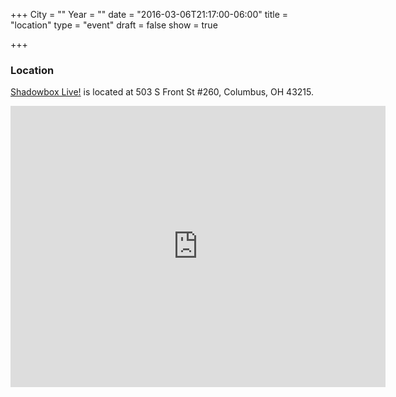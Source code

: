 +++
City = ""
Year = ""
date = "2016-03-06T21:17:00-06:00"
title = "location"
type = "event"
draft = false
show = true

+++
<h3>Location</h3>

<a href="http://www.shadowboxlive.org/">Shadowbox Live!</a> is located at 503 S Front St #260, Columbus, OH 43215.

<div>
<iframe width="600" height="450" frameborder="0" style="border:0" src="https://www.google.com/maps/embed/v1/search?q=Shadowbox%20Live%2C%20South%20Front%20Street%2C%20Columbus%2C%20OH%2C%20United%20States&key=AIzaSyDQBXbzOAKNQe5hzhy2E9Hk_LJkWF8KOJo" allowfullscreen></iframe>
</div>
